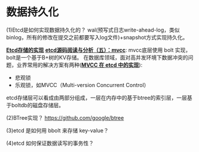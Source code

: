 

# 数据持久化
(1)Etcd是如何实现数据持久化的？
wal(预写式日志write-ahead-log，类似binlog，所有的修改在提交之前都要写入log文件)+snapshot方式实现持久化。

**[Etcd存储的实现](https://www.codedump.info/post/20181125-etcd-server/)**
**[etcd源码阅读与分析（五）：mvcc](https://jiajunhuang.com/articles/2018_11_28-etcd_source_code_analysis_mvvc.md.html)**: mvcc底层使用 bolt 实现，bolt是一个基于B+树的KV存储。
在数据库领域，面对高并发环境下数据冲突的问题，业界常用的解决方案有两种(**[MVCC 在 etcd 中的实现](https://blog.betacat.io/post/mvcc-implementation-in-etcd/)**):
* 悲观锁
* 乐观锁，如MVCC（Multi-version Concurrent Control）

etcd存储层可以看成由两部分组成，一层在内存中的基于btree的索引层，一层基于boltdb的磁盘存储层。

(2)BTree实现？
https://github.com/google/btree


(3)etcd 是如何用 bbolt 来存储 key-value？


(4)etcd 如何保证数据读写的事务性？


